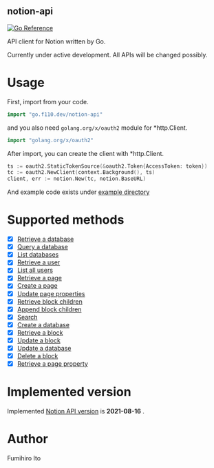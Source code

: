 notion-api
---

[![Go Reference](https://pkg.go.dev/badge/go.f110.dev/notion-api.svg)](https://pkg.go.dev/go.f110.dev/notion-api)

API client for Notion written by Go.

Currently under active development. All APIs will be changed possibly.

# Usage

First, import from your code.

```go
import "go.f110.dev/notion-api"
```

and you also need `golang.org/x/oauth2` module for *http.Client.

```go
import "golang.org/x/oauth2"
```

After import, you can create the client with *http.Client.

```go
ts := oauth2.StaticTokenSource(&oauth2.Token{AccessToken: token})
tc := oauth2.NewClient(context.Background(), ts)
client, err := notion.New(tc, notion.BaseURL)
```

And example code exists under [example directory](./example)

# Supported methods

* [x] [Retrieve a database](https://developers.notion.com/reference/get-database)
* [x] [Query a database](https://developers.notion.com/reference/post-database-query)
* [x] [List databases](https://developers.notion.com/reference/get-databases)
* [x] [Retrieve a user](https://developers.notion.com/reference/get-user)
* [x] [List all users](https://developers.notion.com/reference/get-users)
* [x] [Retrieve a page](https://developers.notion.com/reference/get-page)
* [x] [Create a page](https://developers.notion.com/reference/post-page)
* [x] [Update page properties](https://developers.notion.com/reference/patch-page)
* [x] [Retrieve block children](https://developers.notion.com/reference/get-block-children)
* [x] [Append block children](https://developers.notion.com/reference/patch-block-children)
* [x] [Search](https://developers.notion.com/reference/post-search)
* [x] [Create a database](https://developers.notion.com/reference/create-a-database)
* [x] [Retrieve a block](https://developers.notion.com/reference/retrieve-a-block)
* [x] [Update a block](https://developers.notion.com/reference/update-a-block)
* [x] [Update a database](https://developers.notion.com/reference/update-a-database)
* [x] [Delete a block](https://developers.notion.com/reference/delete-a-block)
* [x] [Retrieve a page property](https://developers.notion.com/reference/retrieve-a-page-property)

# Implemented version

Implemented [Notion API version](https://developers.notion.com/reference/versioning) is **2021-08-16** .

# Author

Fumihiro Ito